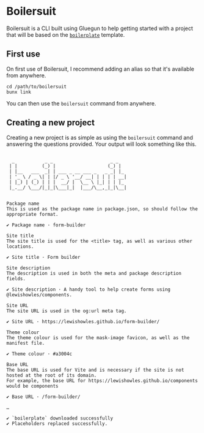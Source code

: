 # Boilersuit

Boilersuit is a CLI built using Gluegun to help getting started with a project that will be based on the [`boilerplate`](https://github.com/lewishowles/boilerplate) template.

## First use

On first use of Boilersuit, I recommend adding an alias so that it's available from anywhere.

```
cd /path/to/boilersuit
bunx link
```

You can then use the `boilersuit` command from anywhere.

## Creating a new project

Creating a new project is as simple as using the `boilersuit` command and answering the questions provided. Your output will look something like this.

```

  _           _ _                     _ _
 | |         (_) |                   (_) |
 | |__   ___  _| | ___ _ __ ___ _   _ _| |_
 | '_ \ / _ \| | |/ _ \ '__/ __| | | | | __|
 | |_) | (_) | | |  __/ |  \__ \ |_| | | |_
 |_.__/ \___/|_|_|\___|_|  |___/\__,_|_|\__|


Package name
This is used as the package name in package.json, so should follow the appropriate format.

✔ Package name · form-builder

Site title
The site title is used for the <title> tag, as well as various other locations.

✔ Site title · Form builder

Site description
The description is used in both the meta and package description fields.

✔ Site description · A handy tool to help create forms using @lewishowles/components.

Site URL
The site URL is used in the og:url meta tag.

✔ Site URL · https://lewishowles.github.io/form-builder/

Theme colour
The theme colour is used for the mask-image favicon, as well as the manifest file.

✔ Theme colour · #a3004c

Base URL
The base URL is used for Vite and is necessary if the site is not hosted at the root of its domain.
For example, the base URL for https://lewishowles.github.io/components would be components

✔ Base URL · /form-builder/

…

✔︎ `boilerplate` downloaded successfully
✔︎ Placeholders replaced successfully.
```
